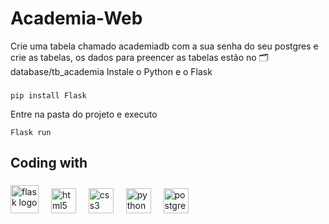 # Academia-Web

<p align="left">Crie uma tabela chamado academiadb com a sua senha do seu postgres e crie as tabelas, os dados para preencer as tabelas estão no 🗂database/tb_academia Instale o Python e o Flask</p>

###
```
pip install Flask
```
<p align="left">Entre na pasta do projeto e executo</p>

```
Flask run
```

###

<h2 align="left">Coding with</h2>

###

<div align="left">
  
  <img src="https://devicons.railway.app/i/flask-light.svg" height="45" alt="flask logo"  />
  <img width="12" />
  <img src="https://cdn.jsdelivr.net/gh/devicons/devicon/icons/html5/html5-original.svg" height="40" alt="html5 logo"  />
  <img width="12" />
  <img src="https://cdn.jsdelivr.net/gh/devicons/devicon/icons/css3/css3-original.svg" height="40" alt="css3 logo"  />
  <img width="12" />
  <img src="https://cdn.jsdelivr.net/gh/devicons/devicon/icons/python/python-original.svg" height="40" alt="python logo"  />
  <img width="12" />
  <img src="https://cdn.jsdelivr.net/gh/devicons/devicon/icons/postgresql/postgresql-original.svg" height="40" alt="postgresql logo"  />
</div>

###
